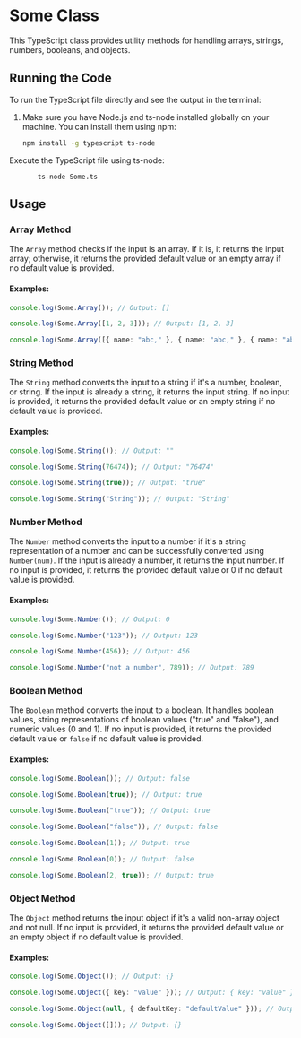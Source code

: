 # Some Class

This TypeScript class provides utility methods for handling arrays, strings, numbers, booleans, and objects.

## Running the Code

To run the TypeScript file directly and see the output in the terminal:

1. Make sure you have Node.js and ts-node installed globally on your machine. You can install them using npm:

   ```bash
   npm install -g typescript ts-node

Execute the TypeScript file using ts-node:
   
   
           ts-node Some.ts
   


## Usage

### Array Method

The `Array` method checks if the input is an array. If it is, it returns the input array; otherwise, it returns the provided default value or an empty array if no default value is provided.

#### Examples:

```typescript
console.log(Some.Array()); // Output: []

console.log(Some.Array([1, 2, 3])); // Output: [1, 2, 3]

console.log(Some.Array([{ name: "abc," }, { name: "abc," }, { name: "abc," }])); // Output: [{ name: "abc," }, { name: "abc," }, { name: "abc," }]
```

### String Method

The `String` method converts the input to a string if it's a number, boolean, or string. If the input is already a string, it returns the input string. If no input is provided, it returns the provided default value or an empty string if no default value is provided.

#### Examples:

```typescript
console.log(Some.String()); // Output: ""

console.log(Some.String(76474)); // Output: "76474"

console.log(Some.String(true)); // Output: "true"

console.log(Some.String("String")); // Output: "String"
```

### Number Method

The `Number` method converts the input to a number if it's a string representation of a number and can be successfully converted using `Number(num)`. If the input is already a number, it returns the input number. If no input is provided, it returns the provided default value or 0 if no default value is provided.

#### Examples:

```typescript
console.log(Some.Number()); // Output: 0

console.log(Some.Number("123")); // Output: 123

console.log(Some.Number(456)); // Output: 456

console.log(Some.Number("not a number", 789)); // Output: 789
```

### Boolean Method

The `Boolean` method converts the input to a boolean. It handles boolean values, string representations of boolean values ("true" and "false"), and numeric values (0 and 1). If no input is provided, it returns the provided default value or `false` if no default value is provided.

#### Examples:

```typescript
console.log(Some.Boolean()); // Output: false

console.log(Some.Boolean(true)); // Output: true

console.log(Some.Boolean("true")); // Output: true

console.log(Some.Boolean("false")); // Output: false

console.log(Some.Boolean(1)); // Output: true

console.log(Some.Boolean(0)); // Output: false

console.log(Some.Boolean(2, true)); // Output: true
```

### Object Method

The `Object` method returns the input object if it's a valid non-array object and not null. If no input is provided, it returns the provided default value or an empty object if no default value is provided.

#### Examples:

```typescript
console.log(Some.Object()); // Output: {}

console.log(Some.Object({ key: "value" })); // Output: { key: "value" }

console.log(Some.Object(null, { defaultKey: "defaultValue" })); // Output: { defaultKey: "defaultValue" }

console.log(Some.Object([])); // Output: {}
```
